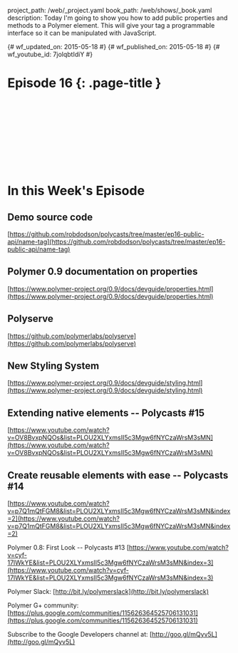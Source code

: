 project_path: /web/_project.yaml
book_path: /web/shows/_book.yaml
description: Today I'm going to show you how to add public properties and methods to a Polymer element. This will give your tag a programmable interface so it can be manipulated with JavaScript.

{# wf_updated_on: 2015-05-18 #}
{# wf_published_on: 2015-05-18 #}
{# wf_youtube_id: 7jolqbtIdiY #}

# Episode 16 {: .page-title }


<div class="video-wrapper">
  <iframe class="devsite-embedded-youtube-video" data-video-id="7jolqbtIdiY"
          data-autohide="1" data-showinfo="0" frameborder="0" allowfullscreen>
  </iframe>
</div>


# In this Week's Episode

## Demo source code

[https://github.com/robdodson/polycasts/tree/master/ep16-public-api/name-tag](https://github.com/robdodson/polycasts/tree/master/ep16-public-api/name-tag)

## Polymer 0.9 documentation on properties

[https://www.polymer-project.org/0.9/docs/devguide/properties.html](https://www.polymer-project.org/0.9/docs/devguide/properties.html)

## Polyserve

[https://github.com/polymerlabs/polyserve](https://github.com/polymerlabs/polyserve)

## New Styling System

[https://www.polymer-project.org/0.9/docs/devguide/styling.html](https://www.polymer-project.org/0.9/docs/devguide/styling.html)

## Extending native elements -- Polycasts #15
[https://www.youtube.com/watch?v=OV8BvxpNQOs&list=PLOU2XLYxmsII5c3Mgw6fNYCzaWrsM3sMN](https://www.youtube.com/watch?v=OV8BvxpNQOs&list=PLOU2XLYxmsII5c3Mgw6fNYCzaWrsM3sMN)

## Create reusable elements with ease -- Polycasts #14
[https://www.youtube.com/watch?v=p7Q1mQtFGM8&list=PLOU2XLYxmsII5c3Mgw6fNYCzaWrsM3sMN&index=2](https://www.youtube.com/watch?v=p7Q1mQtFGM8&list=PLOU2XLYxmsII5c3Mgw6fNYCzaWrsM3sMN&index=2)

Polymer 0.8: First Look -- Polycasts #13
[https://www.youtube.com/watch?v=cyf-17lWkYE&list=PLOU2XLYxmsII5c3Mgw6fNYCzaWrsM3sMN&index=3](https://www.youtube.com/watch?v=cyf-17lWkYE&list=PLOU2XLYxmsII5c3Mgw6fNYCzaWrsM3sMN&index=3)

Polymer Slack: [http://bit.ly/polymerslack](http://bit.ly/polymerslack)

Polymer G+ community: [https://plus.google.com/communities/115626364525706131031](https://plus.google.com/communities/115626364525706131031)

Subscribe to the Google Developers channel at: [http://goo.gl/mQyv5L](http://goo.gl/mQyv5L)

